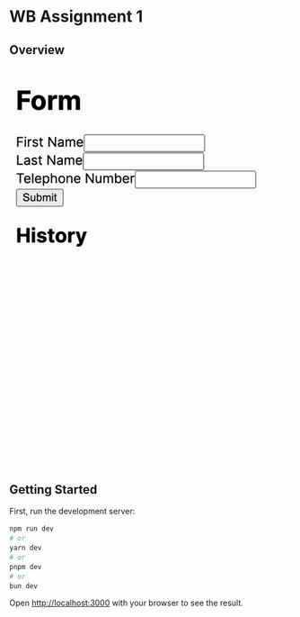 # WB Assignment 1

## Overview
![Overview](https://github.com/LingJason/Assignment1_WM/blob/main/public/assignment1.gif)


## Getting Started

First, run the development server:

```bash
npm run dev
# or
yarn dev
# or
pnpm dev
# or
bun dev
```

Open [http://localhost:3000](http://localhost:3000) with your browser to see the result.
